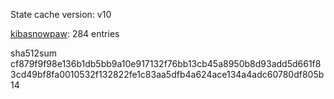 State cache version: v10

[kibasnowpaw](https://github.com/kibasnowpaw): 284 entries

sha512sum cf879f9f98e136b1db5bb9a10e917132f76bb13cb45a8950b8d93add5d661f83cd49bf8fa0010532f132822fe1c83aa5dfb4a624ace134a4adc60780df805b14
